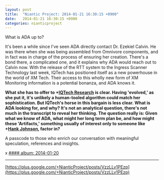 ```yaml
---
layout: post
title:  "Niantic Project: 2014-01-21 16:30:15 +0900"
date:   2014-01-21 16:30:15 +0900
categories: nianticproject
---
```

What is ADA up to?

It's been a while since I've seen ADA directly contact Dr. Ezekiel Calvin. He was there when she was being assembled from Omnivore components, and in fact was in charge of the process of ensuring her creation. There's a bond there, a complicated one, and it explains why ADA would reach out to Calvin now. With the release of the RTT system to the Ingress Scanner Technology last week, IQTech has positioned itself as a new powerhouse in the world of XM Tech. Their access to this wholly new form of XM Monitoring information is a potential bonanza, and ADA knows it.

**What she has to offer to ****+[IQTech Research](https://plus.google.com/108020987035258478791 "")**** is clear. Having 'evolved,' as she put it, it's unlikely a human-tooled algorithm could match her sophistication. But IQTech's horse in this bargain is less clear. What is ADA looking for, and why? It's not an analytical question, there's not much in the transcript to reveal her thinking. The question really is: Given what we know of ADA, what might her long term plan be, and how might these 'Artifacts,' something usually of interest only to someone like ****+[Hank Johnson](https://plus.google.com/117792105926525258257 "")****, factor in?**

A passcode to those who enrich our conversation with meaningful speculation, references and insights.

x
[#### album: 2014-01-20](https://plus.google.com/photos/105211554081025512763/albums/5971247074385854625 "")
- - -
[https://plus.google.com/+NianticProject/posts/VzzLLv1PEzp](https://plus.google.com/+NianticProject/posts/VzzLLv1PEzp)
